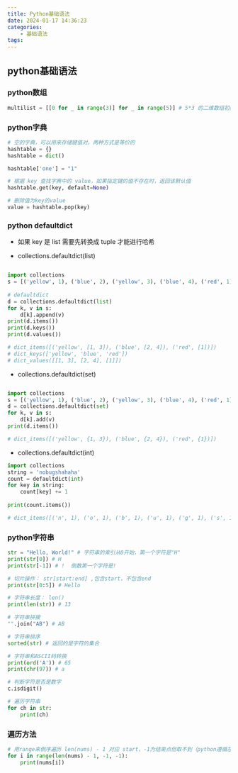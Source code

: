 ```yaml
---
title: Python基础语法
date: 2024-01-17 14:36:23
categories:
    - 基础语法
tags:
---
```


## python基础语法

### python数组
``` python
multilist = [[0 for _ in range(3)] for _ in range(5)] # 5*3 的二维数组初始化为0

```

### python字典
```python
# 空的字典，可以用来存储键值对。两种方式是等价的
hashtable = {} 
hashtable = dict()

hashtable['one'] = "1"

# 根据 key 查找字典中的 value，如果指定键的值不存在时，返回该默认值
hashtable.get(key, default=None) 

# 删除值为key的value
value = hashtable.pop(key)

```

### python defaultdict

- 如果 key 是 list 需要先转换成 tuple 才能进行哈希

- collections.defaultdict(list)
``` python

import collections
s = [('yellow', 1), ('blue', 2), ('yellow', 3), ('blue', 4), ('red', 1)] # tuple-list
 
# defaultdict
d = collections.defaultdict(list)
for k, v in s:
    d[k].append(v)
print(d.items())
print(d.keys())
print(d.values())

# dict_items([('yellow', [1, 3]), ('blue', [2, 4]), ('red', [1])])
# dict_keys(['yellow', 'blue', 'red'])
# dict_values([[1, 3], [2, 4], [1]])

```

- collections.defaultdict(set)
``` python

import collections
s = [('yellow', 1), ('blue', 2), ('yellow', 3), ('blue', 4), ('red', 1)]
d = collections.defaultdict(set)
for k, v in s:
    d[k].add(v)
print(d.items())

# dict_items([('yellow', {1, 3}), ('blue', {2, 4}), ('red', {1})])

```

- collections.defaultdict(int)
``` python
import collections
string = 'nobugshahaha'
count = defaultdict(int)
for key in string:
	count[key] += 1
 
print(count.items())

# dict_items([('n', 1), ('o', 1), ('b', 1), ('u', 1), ('g', 1), ('s', 1), ('h', 3), ('a', 3)])

```



### python字符串
```python
str = "Hello, World!" # 字符串的索引从0开始，第一个字符是"H"
print(str[0]) # H
print(str[-1]) # !  倒数第一个字符是! 

# 切片操作： str[start:end] ,包含start，不包含end
print(str[0:5]) # Hello

# 字符串长度： len()
print(len(str)) # 13

# 字符串拼接
"".join("AB") # AB 

# 字符串排序
sorted(str) # 返回的是字符的集合

# 字符串和ASCII码转换
print(ord('A')) # 65
print(chr(97)) # a

# 判断字符是否是数字
c.isdigit()

# 遍历字符串
for ch in str:
    print(ch)
```

### 遍历方法
``` python
# 用range来倒序遍历 len(nums) - 1 对应 start，-1为结束点但取不到（python遵循左闭右开），-1是步长，即每次迭代时减1。
for i in range(len(nums) - 1, -1, -1):
    print(nums[i])
``` 

